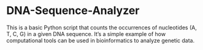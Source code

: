 # DNA-Sequence-Analyzer
This is a basic Python script that counts the occurrences of nucleotides (A, T, C, G) in a given DNA sequence. It’s a simple example of how computational tools can be used in bioinformatics to analyze genetic data.
